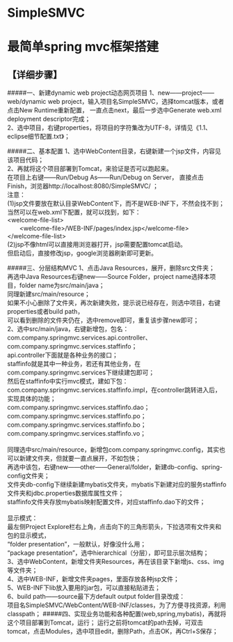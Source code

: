 # SimpleSMVC
最简单spring mvc框架搭建
===
【详细步骤】
---
#####一、新建dynamic web project动态网页项目
1、new——project——web/dynamic web project，输入项目名SimpleSMVC，选择tomcat版本，或者点击New Runtime重新配置，
一直点击next，最后一步选中Generate web.xml deployment descriptor完成；<br>
2、选中项目，右键properties，将项目的字符集改为UTF-8，详情见《1.1、eclipse细节配置.txt》；<br>

#####二、基本配置
1、选中WebContent目录，右键新建一个jsp文件，内容见该项目代码；<br>
2、再就将这个项目部署到Tomcat，来验证是否可以跑起来。<br>
在项目上右键——Run/Debug As——Run/Debug on Server，
直接点击Finish，浏览器http://localhost:8080/SimpleSMVC/ ；<br>
注意：<br>
(1)jsp文件要放在默认目录WebContent下，而不是WEB-INF下，不然会找不到；<br>
当然可以在web.xml下配置，就可以找到，如下：<br>
&lt;welcome-file-list&gt;<br>
　　&lt;welcome-file&gt;/WEB-INF/pages/index.jsp&lt;/welcome-file&gt;<br>
&lt;/welcome-file-list&gt;<br>
(2)jsp不像html可以直接用浏览器打开，jsp需要配置tomcat启动。<br>
但启动后，直接修改jsp，google浏览器刷新即可更新。

#####三、分层结构MVC
1、点击Java Resources，展开，删除src文件夹；<br>
再选中Java Resources右键new——Source Folder，project name选择本项目，folder name为src/main/java；<br>
同理新建src/main/resource；<br>
如果不小心删除了文件夹，再次新建失败，提示说已经存在，则选中项目，右键properties或者build path，<br>
可以看到删除的文件夹仍在，选中remove即可，重复该步骤new即可；<br>
2、选中src/main/java，右键新增包，包名：<br>
com.company.springmvc.services.api.controller、com.company.springmvc.services.staffinfo；<br>
api.controller下面就是各种业务的接口；<br>
staffinfo就是其中一种业务，若还有其他业务，在com.company.springmvc.services下继续建包即可；<br>
然后在staffinfo中实行mvc模式，建如下包：<br>
com.company.springmvc.services.staffinfo.impl，在controller跳转进入后，实现具体的功能；<br>
com.company.springmvc.services.staffinfo.dao；<br>
com.company.springmvc.services.staffinfo.po；<br>
com.company.springmvc.services.staffinfo.bo；<br>
com.company.springmvc.services.staffinfo.vo；<br>
<br>
同理选中src/main/resource，新增包com.company.springmvc.config，其实也可以新建文件夹，但就要一直点展开，不如包快；<br>
再选中该包，右键new——other——General/folder，新建db-config、spring-config文件夹；<br>
文件夹db-config下继续新建mybatis文件夹，mybatis下新建对应的服务staffinfo文件夹和jdbc.properties数据库属性文件；<br>
staffinfo文件夹存放mybatis映射配置文件，对应staffinfo.dao下的文件；<br>
<br>
显示模式：<br>
最左侧Project Explore栏右上角，点击向下的三角形箭头，下拉选项有文件夹和包的显示模式，<br>
“folder presentation”，一般默认，好像没什么用；<br>
“package presentation”，选中hierarchical（分层），即可显示层次结构；<br>
3、选中WebContent，新增文件夹Resources，再在该目录下新增js、css、img等文件夹；<br>
4、选中WEB-INF，新增文件夹pages，里面存放各种jsp文件；<br>
5、WEB-INF下lib放入要用的jar包，可以直接粘贴进去；<br>
6、build path——source最下方default output folder目录改成：<br>
项目名SimpleSMVC/WebContent/WEB-INF/classes，为了方便寻找资源，利用classpath；
#####四、实现业务功能和各种配置(web,spring,mybatis)，再就将这个项目部署到Tomcat，运行；
运行之前将tomcat的path去掉，可双击tomcat，点击Modules，选中项目edit，删除Path，点击OK，再Ctrl+S保存；<br>
